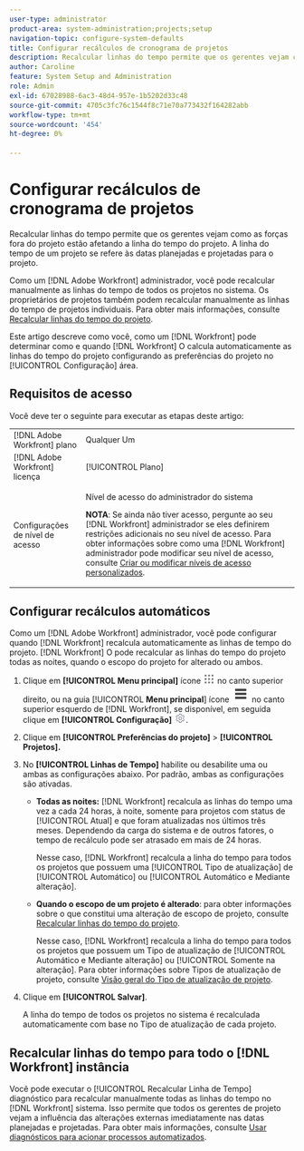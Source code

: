 ```yaml
---
user-type: administrator
product-area: system-administration;projects;setup
navigation-topic: configure-system-defaults
title: Configurar recálculos de cronograma de projetos
description: Recalcular linhas do tempo permite que os gerentes vejam como as forças fora do projeto estão afetando a linha do tempo do projeto. A linha do tempo de um projeto se refere às datas planejadas e projetadas para o projeto.
author: Caroline
feature: System Setup and Administration
role: Admin
exl-id: 67028988-6ac3-48d4-957e-1b5202d33c48
source-git-commit: 4705c3fc76c1544f8c71e70a773432f164282abb
workflow-type: tm+mt
source-wordcount: '454'
ht-degree: 0%

---
```


# Configurar recálculos de cronograma de projetos

Recalcular linhas do tempo permite que os gerentes vejam como as forças fora do projeto estão afetando a linha do tempo do projeto. A linha do tempo de um projeto se refere às datas planejadas e projetadas para o projeto.

Como um [!DNL Adobe Workfront] administrador, você pode recalcular manualmente as linhas do tempo de todos os projetos no sistema. Os proprietários de projetos também podem recalcular manualmente as linhas do tempo de projetos individuais. Para obter mais informações, consulte [Recalcular linhas do tempo do projeto](../../../manage-work/projects/manage-projects/recalculate-project-timeline.md).

Este artigo descreve como você, como um [!DNL Workfront] pode determinar como e quando [!DNL Workfront] O calcula automaticamente as linhas do tempo do projeto configurando as preferências do projeto no [!UICONTROL Configuração] área.

## Requisitos de acesso

Você deve ter o seguinte para executar as etapas deste artigo:

<table style="table-layout:auto"> 
 <col> 
 <col> 
 <tbody> 
  <tr> 
   <td role="rowheader">[!DNL Adobe Workfront] plano</td> 
   <td>Qualquer Um</td> 
  </tr> 
  <tr> 
   <td role="rowheader">[!DNL Adobe Workfront] licença</td> 
   <td>[!UICONTROL Plano]</td> 
  </tr> 
  <tr> 
   <td role="rowheader">Configurações de nível de acesso</td> 
   <td> <p>Nível de acesso do administrador do sistema</p> <p><b>NOTA</b>: Se ainda não tiver acesso, pergunte ao seu [!DNL Workfront] administrador se eles definirem restrições adicionais no seu nível de acesso. Para obter informações sobre como uma [!DNL Workfront] administrador pode modificar seu nível de acesso, consulte <a href="../../../administration-and-setup/add-users/configure-and-grant-access/create-modify-access-levels.md" class="MCXref xref">Criar ou modificar níveis de acesso personalizados</a>.</p> </td> 
  </tr> 
 </tbody> 
</table>

## Configurar recálculos automáticos

Como um [!DNL Adobe Workfront] administrador, você pode configurar quando [!DNL Workfront] recalcula automaticamente as linhas de tempo do projeto. [!DNL Workfront] O pode recalcular as linhas do tempo do projeto todas as noites, quando o escopo do projeto for alterado ou ambos.

1. Clique em **[!UICONTROL Menu principal]** ícone ![](assets/main-menu-icon.png) no canto superior direito, ou na guia [!UICONTROL **Menu principal**] ícone ![](assets/lines-main-menu.png) no canto superior esquerdo de [!DNL Workfront], se disponível, em seguida clique em **[!UICONTROL Configuração]** ![](assets/gear-icon-settings.png).

1. Clique em **[!UICONTROL Preferências do projeto]** > **[!UICONTROL Projetos].**

1. No **[!UICONTROL Linhas de Tempo]** habilite ou desabilite uma ou ambas as configurações abaixo. Por padrão, ambas as configurações são ativadas.

   * **Todas as noites:** [!DNL Workfront&#x200B;&#x200B;&#x200B;] recalcula as linhas do tempo uma vez a cada 24 horas, à noite, somente para projetos com status de [!UICONTROL Atual] e que foram atualizadas nos últimos três meses. Dependendo da carga do sistema e de outros fatores, o tempo de recálculo pode ser atrasado em mais de 24 horas.

     Nesse caso, [!DNL Workfront] recalcula a linha do tempo para todos os projetos que possuem uma [!UICONTROL Tipo de atualização] de [!UICONTROL Automático] ou [!UICONTROL Automático e Mediante alteração].

   * **Quando o escopo de um projeto é alterado**: para obter informações sobre o que constitui uma alteração de escopo de projeto, consulte [Recalcular linhas do tempo do projeto](../../../manage-work/projects/manage-projects/recalculate-project-timeline.md).

     Nesse caso, [!DNL Workfront] recalcula a linha do tempo para todos os projetos que possuem um Tipo de atualização de [!UICONTROL Automático e Mediante alteração] ou [!UICONTROL Somente na alteração].
Para obter informações sobre Tipos de atualização de projeto, consulte [Visão geral do Tipo de atualização de projeto](../../../manage-work/projects/planning-a-project/project-update-type-overview.md).

1. Clique em **[!UICONTROL Salvar]**.

   A linha do tempo de todos os projetos no sistema é recalculada automaticamente com base no Tipo de atualização de cada projeto.

## Recalcular linhas do tempo para todo o [!DNL Workfront] instância

Você pode executar o [!UICONTROL Recalcular Linha de Tempo] diagnóstico para recalcular manualmente todas as linhas do tempo no [!DNL Workfront] sistema. Isso permite que todos os gerentes de projeto vejam a influência das alterações externas imediatamente nas datas planejadas e projetadas. Para obter mais informações, consulte [Usar diagnósticos para acionar processos automatizados](../../../administration-and-setup/manage-workfront/run-diagnostics/use-diagnostics-to-trigger-automated-processes.md).
